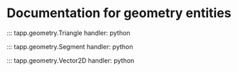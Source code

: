 # Documentation for geometry entities


::: tapp.geometry.Triangle
    handler: python


::: tapp.geometry.Segment
    handler: python


::: tapp.geometry.Vector2D
    handler: python